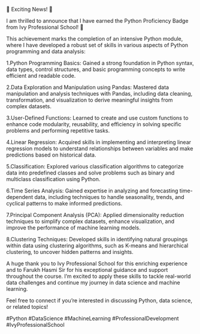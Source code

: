 🎉 Exciting News! 🎉

I am thrilled to announce that I have earned the Python Proficiency Badge from Ivy Professional School! 🚀

This achievement marks the completion of an intensive Python module, where I have developed a robust set of skills in various aspects of Python programming and data analysis:

1.Python Programming Basics: Gained a strong foundation in Python syntax, data types, control structures, and basic programming concepts to write efficient and readable code.

2.Data Exploration and Manipulation using Pandas: Mastered data manipulation and analysis techniques with Pandas, including data cleaning, transformation, and visualization to derive meaningful insights from complex datasets.

3.User-Defined Functions: Learned to create and use custom functions to enhance code modularity, reusability, and efficiency in solving specific problems and performing repetitive tasks.

4.Linear Regression: Acquired skills in implementing and interpreting linear regression models to understand relationships between variables and make predictions based on historical data.

5.Classification: Explored various classification algorithms to categorize data into predefined classes and solve problems such as binary and multiclass classification using Python.

6.Time Series Analysis: Gained expertise in analyzing and forecasting time-dependent data, including techniques to handle seasonality, trends, and cyclical patterns to make informed predictions.

7.Principal Component Analysis (PCA): Applied dimensionality reduction techniques to simplify complex datasets, enhance visualization, and improve the performance of machine learning models.

8.Clustering Techniques: Developed skills in identifying natural groupings within data using clustering algorithms, such as K-means and hierarchical clustering, to uncover hidden patterns and insights.

A huge thank you to Ivy Professional School for this enriching experience and to Farukh Hasmi Sir for his exceptional guidance and support throughout the course. I’m excited to apply these skills to tackle real-world data challenges and continue my journey in data science and machine learning.

Feel free to connect if you’re interested in discussing Python, data science, or related topics!

#Python #DataScience #MachineLearning #ProfessionalDevelopment #IvyProfessionalSchool
